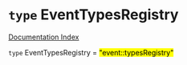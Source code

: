 # `type` EventTypesRegistry

[Documentation Index](../README.md)

`type` EventTypesRegistry = <mark>"event::typesRegistry"</mark>